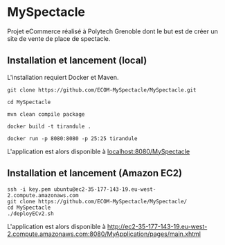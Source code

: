 # MySpectacle

Projet eCommerce réalisé à Polytech Grenoble dont le but est de créer un site de vente de place de spectacle.

## Installation et lancement (local)

L'installation requiert Docker et Maven.

```
git clone https://github.com/ECOM-MySpectacle/MySpectacle.git

cd MySpectacle

mvn clean compile package 

docker build -t tirandule .

docker run -p 8080:8080 -p 25:25 tirandule
```

L'application est alors disponible à [localhost:8080/MySpectacle](http://localhost:8080/MySpectacle)


## Installation et lancement (Amazon EC2)

```
ssh -i key.pem ubuntu@ec2-35-177-143-19.eu-west-2.compute.amazonaws.com
git clone https://github.com/ECOM-MySpectacle/MySpectacle/
cd MySpectacle 
./deployECv2.sh
```

L'application est alors disponible à http://ec2-35-177-143-19.eu-west-2.compute.amazonaws.com:8080/MyApplication/pages/main.xhtml
